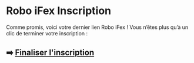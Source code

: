 # Robo iFex Inscription

Comme promis, voici votre dernier lien Robo iFex ! Vous n’êtes plus qu’à un clic de terminer votre inscription :

## ➡️ [Finaliser l'inscription](https://tinyurl.com/3vevkvw4)